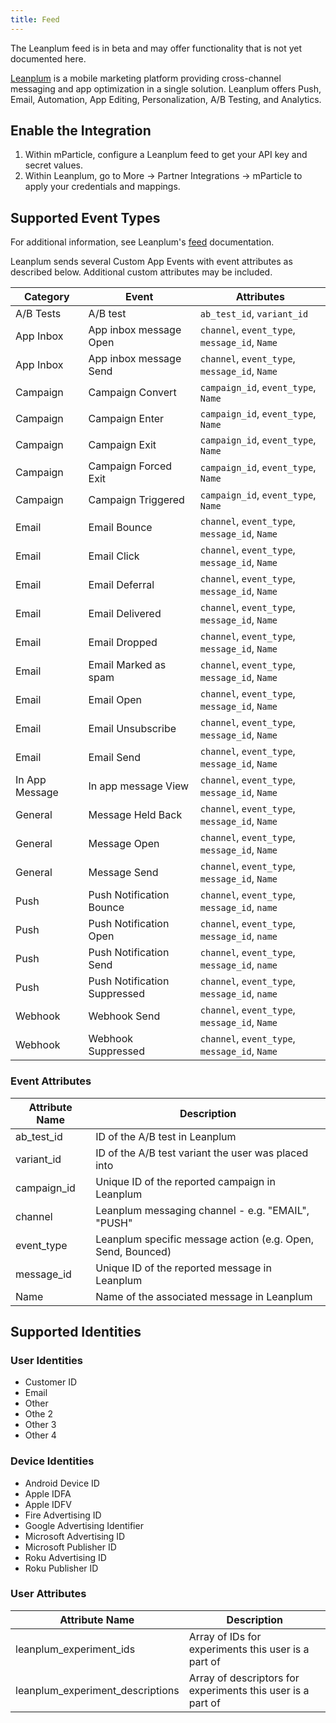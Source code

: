 ```yaml
---
title: Feed
---
```


<aside>The Leanplum feed is in beta and may offer functionality that is not yet documented here.</aside>

<a href="https://www.leanplum.com/" target="_blank">Leanplum</a> is a mobile marketing platform providing cross-channel messaging and app optimization in a single solution. Leanplum offers Push, Email, Automation, App Editing, Personalization, A/B Testing, and Analytics.

## Enable the Integration

1. Within mParticle, configure a Leanplum feed to get your API key and secret values.
2. Within Leanplum, go to More -> Partner Integrations -> mParticle to apply your credentials and mappings. 

## Supported Event Types

For additional information, see Leanplum's [feed](https://docs.leanplum.com/docs/mparticle-feed) documentation.

Leanplum sends several Custom App Events with event attributes as described below. Additional custom attributes may be included. 

| Category | Event | Attributes |
| ---|---|---|
| A/B Tests | A/B test | `ab_test_id`, `variant_id` |
| App Inbox | App inbox message Open | `channel`, `event_type`, `message_id`, `Name` |
| App Inbox | App inbox message Send | `channel`, `event_type`, `message_id`, `Name` |
| Campaign | Campaign Convert | `campaign_id`, `event_type`, `Name` |
| Campaign | Campaign Enter | `campaign_id`, `event_type`, `Name` |
| Campaign | Campaign Exit | `campaign_id`, `event_type`, `Name` |
| Campaign | Campaign Forced Exit | `campaign_id`, `event_type`, `Name` |
| Campaign | Campaign Triggered | `campaign_id`, `event_type`, `Name` |
| Email | Email Bounce | `channel`, `event_type`, `message_id`, `Name` |
| Email | Email Click | `channel`, `event_type`, `message_id`, `Name` |
| Email | Email Deferral | `channel`, `event_type`, `message_id`, `Name` |
| Email | Email Delivered | `channel`, `event_type`, `message_id`, `Name` |
| Email | Email Dropped | `channel`, `event_type`, `message_id`, `Name` |
| Email | Email Marked as spam | `channel`, `event_type`, `message_id`, `Name` |
| Email | Email Open | `channel`, `event_type`, `message_id`, `Name` |
| Email | Email Unsubscribe | `channel`, `event_type`, `message_id`, `Name` |
| Email | Email Send | `channel`, `event_type`, `message_id`, `Name` |
| In App Message | In app message View | `channel`, `event_type`, `message_id`, `Name` |
| General | Message Held Back | `channel`, `event_type`, `message_id`, `Name` |
| General | Message Open | `channel`, `event_type`, `message_id`, `Name` |
| General | Message Send | `channel`, `event_type`, `message_id`, `Name` |
| Push | Push Notification Bounce | `channel`, `event_type`, `message_id`, `name` |
| Push | Push Notification Open | `channel`, `event_type`, `message_id`, `name` |
| Push | Push Notification Send| `channel`, `event_type`, `message_id`, `name` |
| Push | Push Notification Suppressed | `channel`, `event_type`, `message_id`, `name` |
| Webhook | Webhook Send | `channel`, `event_type`, `message_id`, `Name` |
| Webhook | Webhook Suppressed | `channel`, `event_type`, `message_id`, `Name` |

### Event Attributes

| Attribute Name | Description |
| ---|---|
| ab_test_id | ID of the A/B test in Leanplum |
| variant_id | ID of the A/B test variant the user was placed into |
| campaign_id | Unique ID of the reported campaign in Leanplum | 
| channel | Leanplum messaging channel - e.g. "EMAIL", "PUSH" |
| event_type | Leanplum specific message action (e.g. Open, Send, Bounced) |
| message_id | Unique ID of the reported message in Leanplum |
| Name | Name of the associated message in Leanplum |

## Supported Identities

### User Identities

* Customer ID
* Email
* Other
* Othe 2
* Other 3
* Other 4

### Device Identities

* Android Device ID
* Apple IDFA
* Apple IDFV
* Fire Advertising ID
* Google Advertising Identifier
* Microsoft Advertising ID
* Microsoft Publisher ID
* Roku Advertising ID
* Roku Publisher ID

### User Attributes

| Attribute Name | Description |
| ---|---|
| leanplum_experiment_ids | Array of IDs for experiments this user is a part of |
| leanplum_experiment_descriptions | Array of descriptors for experiments this user is a part of |
